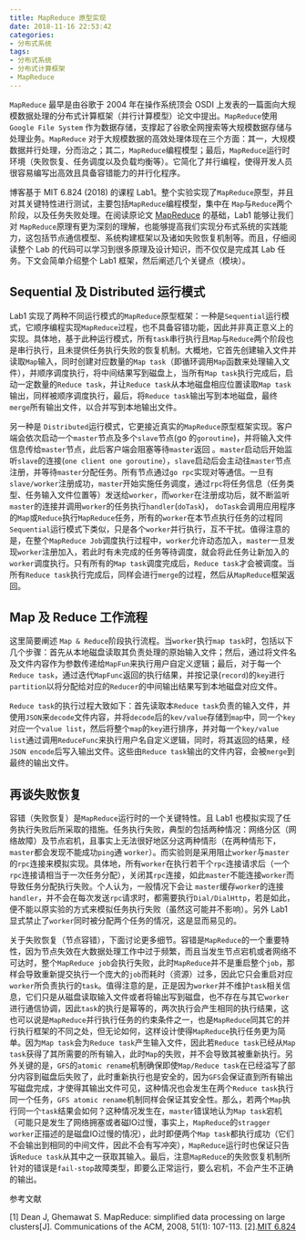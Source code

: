 ```yaml
---
title: MapReduce 原型实现
date: 2018-11-16 22:53:42
categories:
- 分布式系统
tags:
- 分布式系统
- 分布式计算框架
- MapReduce
---
```


`MapReduce` 最早是由谷歌于 2004 年在操作系统顶会 OSDI 上发表的一篇面向大规模数据处理的分布式计算框架（并行计算模型）论文中提出。`MapReduce`使用 `Google File System` 作为数据存储，支撑起了谷歌全网搜索等大规模数据存储与处理业务。`MapReduce` 对于大规模数据的高效处理体现在三个方面：其一，大规模数据并行处理，分而治之；其二，`MapReduce`编程模型；最后，`MapReduce`运行时环境（失败恢复、任务调度以及负载均衡等）。它简化了并行编程，使得开发人员很容易编写出高效且具备容错能力的并行化程序。

<!--More-->

博客基于 MIT 6.824 (2018) 的课程 Lab1。整个实验实现了`MapReduce`原型，并且对其关键特性进行测试，主要包括`MapReduce`编程模型，集中在 `Map`与`Reduce`两个阶段，以及任务失败处理。在阅读原论文 [MapReduce](https://pdos.csail.mit.edu/6.824/papers/mapreduce.pdf) 的基础，Lab1 能够让我们对 `MapReduce`原理有更为深刻的理解，也能够提高我们实现分布式系统的实践能力，这包括节点通信模型、系统构建框架以及诸如失败恢复机制等。而且，仔细阅读整个 Lab 的代码可以学习到很多原理及设计知识，而不仅仅是完成其 Lab 任务。下文会简单介绍整个 Lab1 框架，然后阐述几个关键点（模块）。

## Sequential 及 Distributed 运行模式

Lab1 实现了两种不同运行模式的`MapReduce`原型框架：一种是`Sequential`运行模式，它顺序编程实现`MapReduce`过程，也不具备容错功能，因此并非真正意义上的实现。具体地，基于此种运行模式，所有`task`串行执行且`Map`与`Reduce`两个阶段也是串行执行，且未提供任务执行失败的恢复机制。大概地，它首先创建输入文件并读取`Map`输入，同时创建对应数量的`Map task`（即循环调用`Map`函数来处理输入文件），并顺序调度执行，将中间结果写到磁盘上，当所有`Map task`执行完成后，启动一定数量的`Reduce task`，并让`Reduce task`从本地磁盘相应位置读取`Map task`输出，同样被顺序调度执行，最后，将`Reduce task`输出写到本地磁盘，最终`merge`所有输出文件，以合并写到本地输出文件。

另一种是 `Distributed`运行模式，它更接近真实的`MapReduce`原型框架实现。客户端会依次启动一个`master`节点及多个`slave`节点(go 的`goroutine`)，并将输入文件信息传给`master`节点，此后客户端会阻塞等待`master`返回 。`master`启动后开始监听`slave`的连接(`one client one goroutine`），`slave`启动后会主动往`master`节点注册，并等待`master`分配任务。所有节点通过`go rpc`实现对等通信。一旦有`slave/worker`注册成功，`master`开始实施任务调度，通过`rpc`将任务信息（任务类型、任务输入文件位置等）发送给`worker`，而`worker`在注册成功后，就不断监听`master`的连接并调用`worker`的任务执行`handler`(`doTask`)， `doTask`会调用应用程序的`Map`或`Reduce`执行`MapReduce`任务，所有的`worker`在本节点执行任务的过程同`Sequential`运行模式下类似，只是各个`worker`并行执行，互不干扰。值得注意的是，在整个`MapReduce Job`调度执行过程中，`worker`允许动态加入，`master`一旦发现`worker`注册加入，若此时有未完成的任务等待调度，就会将此任务让新加入的`worker`调度执行。只有所有的`Map task`调度完成后，`Reduce task`才会被调度。当所有`Reduce task`执行完成后，同样会进行`merge`的过程，然后从`MapReduce`框架返回。

## Map 及 Reduce 工作流程

这里简要阐述 `Map & Reduce`阶段执行流程。当`worker`执行`map task`时，包括以下几个步骤：首先从本地磁盘读取其负责处理的原始输入文件；然后，通过将文件名及文件内容作为参数传递给`MapFun`来执行用户自定义逻辑；最后，对于每一个`Reduce task`，通过迭代`MapFunc`返回的执行结果，并按记录(`record`)的`key`进行`partition`以将分配给对应的`Reducer`的中间输出结果写到本地磁盘对应文件。

`Reduce task`的执行过程大致如下：首先读取本`Reduce task`负责的输入文件，并使用`JSON`来`decode`文件内容，并将`decode`后的`kev/value`存储到`map`中，同一个`key`对应一个`value list`，然后将整个`map`的`key`进行排序，并对每一个`key/value list`通过调用`ReduceFunc`来执行用户名自定义逻辑，同时，将其返回的结果，经`JSON encode`后写入输出文件。这些由`Reduce task`输出的文件内容，会被`merge`到最终的输出文件。

## 再谈失败恢复

容错（失败恢复）是`MapReduce`运行时的一个关键特性。且 Lab1 也模拟实现了任务执行失败后所采取的措施。任务执行失败，典型的包括两种情况：网络分区（网络故障）及节点宕机，且事实上无法很好地区分这两种情形（在两种情形下，`master`都会发现不能成功`ping`通 `worker`）。而实验则是采用阻止`worker`与`master`的`rpc`连接来模拟实现。具体地，所有`worker`在执行若干个`rpc`连接请求后（一个`rpc`连接请相当于一次任务分配），关闭其`rpc`连接，如此`master`不能连接`worker`而导致任务分配执行失败。个人认为，一般情况下会让	`master`缓存`worker`的连接`handler`，并不会在每次发送`rpc`请求时，都需要执行`Dial/DialHttp`，若是如此，便不能以原实验的方式来模拟任务执行失败（虽然这可能并不影响）。另外 Lab1 显式禁止了`worker`同时被分配两个任务的情况，这是显而易见的。

关于失败恢复（节点容错），下面讨论更多细节。容错是`MapReduce`的一个重要特性，因为节点失效在大数据处理工作中过于频繁，而且当发生节点宕机或者网络不可达时，整个`MapReduce job`会执行失败，此时`MapReduce`并不是重启整个`job`，那样会导致重新提交执行一个庞大的`job`而耗时（资源）过多，因此它只会重启对应`worker`所负责执行的`task`。值得注意的是，正是因为`worker`并不维护`task`相关信息，它们只是从磁盘读取输入文件或者将输出写到磁盘，也不存在与其它`worker`进行通信协调，因此`task`的执行是幂等的，两次执行会产生相同的执行结果，这也可以说是`MapReduce`并行执行任务的约束条件之一，也是`MapReduce`同其它的并行执行框架的不同之处，但无论如何，这样设计使得`MapReduce`执行任务更为简单。因为`Map task`会为`Reduce task`产生输入文件，因此若`Reduce task`已经从`Map task`获得了其所需要的所有输入，此时`Map`的失败，并不会导致其被重新执行。另外关键的是，`GFS`的`atomic rename`机制确保即使`Map/Reduce task`在已经溢写了部分内容到磁盘后失败了，此时重新执行也是安全的，因为`GFS`会保证直到所有输出写磁盘完成，才使得其输出文件可见，这种情况也会发生在两个`Reduce task`执行同一个任务，`GFS atomic rename`机制同样会保证其安全性。那么，若两个`Map`执行同一个`task`结果会如何？这种情况发生在，`master`错误地认为`Map task`宕机（可能只是发生了网络拥塞或者磁IO过慢，事实上，`MapReduce`的`stragger worker`正描述的是磁盘IO过慢的情况），此时即便两个`Map task`都执行成功（它们不会输出到相同的中间文件，因此不会有写冲突），`MapReduce`运行时也保证只告诉`Reduce task`从其中之一获取其输入。最后，注意`MapReduce`的失败恢复机制所针对的错误是`fail-stop`故障类型，即要么正常运行，要么宕机，不会产生不正确的输出。



参考文献

[1] Dean J, Ghemawat S. MapReduce: simplified data processing on large clusters[J]. Communications of the ACM, 2008, 51(1): 107-113.
[2].[MIT 6.824](https://pdos.csail.mit.edu/6.824/index.html)

